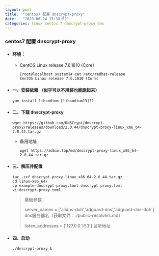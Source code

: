 ```yaml
---
layout: post
title:  "centos7 配置 dnscrypt-proxy"
date:   "2020-06-24 15:38:52"
categories: linux centos 7 dnscrypt-proxy dns
---
```


### centos7 配置 dnscrypt-proxy

- #### 环境：
  - CentOS Linux release 7.6.1810 (Core)

    ```shell
    [root@localhost system]# cat /etc/redhat-release
    CentOS Linux release 7.6.1810 (Core)
    ```

- #### 一、安装依赖 （似乎可以不用装也能跑起来）
    
  ``` shell
  yum install libsodium [libsodium13]??
  ```  

- #### 二、下载 dnscrypt-proxy

  ``` shell
  wget https://github.com/DNSCrypt/dnscrypt-proxy/releases/download/2.0.44/dnscrypt-proxy-linux_x86_64-2.0.44.tar.gz
  ```

  - 备用地址

    ``` shell
    wget https://adbin.top/md/dnscrypt-proxy-linux_x86_64-2.0.44.tar.gz
    ```

- #### 三、解压并配置
  
  ``` shell
  tar -zxf dnscrypt-proxy-linux_x86_64-2.0.44.tar.gz
  cd linux-x86_64/
  cp example-dnscrypt-proxy.toml dnscrypt-proxy.toml
  vi dnscrypt-proxy.toml
  ```

  > 基础参数：
  >
  > server_names = ['alidns-doh','adguard-dns','adguard-dns-doh']   dns服务器名（获取文件：./public-resolvers.md）
  >
  > listen_addresses = ['127.0.0.1:53']   监听地址

- #### 四、启动
  
  ``` shell
  ./dnscrypt-proxy &
  ```
